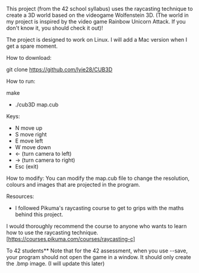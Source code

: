 This project (from the 42 school syllabus) uses the raycasting technique to create a 3D world based on the videogame Wolfenstein 3D. 
(The world in my project is inspired by the video game Rainbow Unicorn Attack. If you don't know it, you should check it out)!

The project is designed to work on Linux. I will add a Mac version when I get a spare moment.

How to download:

git clone https://github.com/lyie28/CUB3D

How to run:

make
- ./cub3D map.cub

Keys:

- N move up
- S move right
- E move left
- W move down
- <- (turn camera to left)
- -> (turn camera to right)
- Esc (exit)


How to modify:
You can modify the map.cub file to change the resolution, colours and images that are projected in the program.

Resources:

- I followed Pikuma's raycasting course to get to grips with the maths behind this project.

I would thoroughly recommend the course to anyone who wants to learn how to use the raycasting technique. [https://courses.pikuma.com/courses/raycasting-c]

To 42 students**
Note that for the 42 assessment, when you use --save, your program should not open the game in a window. It should only create the .bmp image. (I will update this later)
